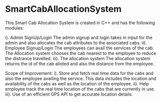 # SmartCabAllocationSystem

This Smart Cab Allocation System is created in C++ and has the following modules:

i). Admin SignUp/Login
  The admin signup and login takes in input for the admin and also allocates the cab attributes to the associated cabs.
ii). Employee Signup/Login
  The employees can avail the services of the cab. The Allocation system chooses the cab nearest to the employee to reduce  the distrance travelled.
iii). The allocation system
  The allocation system returns the id of the cab alloted and also the distance from the employee.


Scope of Improvement:
  i). Store and fetch real time data for the cabs and also the employee availing the service.
        This data includes the location and availability of the cabs as well as the location of the employee.
  ii). Help employee track the real time location of the cabs that are currently in use.
  iii). Use of an efficient GPS API to get accurate location details.
